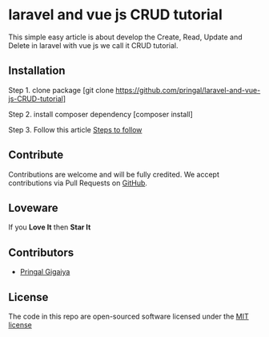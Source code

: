 # laravel and vue js CRUD tutorial

This simple easy article is about develop the Create, Read, Update and Delete in laravel with vue js we call it CRUD tutorial.

**Installation**
-

Step 1. clone package [git clone https://github.com/pringal/laravel-and-vue-js-CRUD-tutorial]

Step 2. install composer dependency [composer install]

Step 3. Follow this article <a href="https://codescompanion.com/laravel-and-vue-js-crud-tutorial/">Steps to follow</a>


**Contribute**
-

Contributions are welcome and will be fully credited. We accept contributions via Pull Requests on [GitHub](https://github.com/pringal/laravel-and-vue-js-CRUD-tutorial).

**Loveware**
-

If you **Love It** then **Star It**

**Contributors**
-

* [Pringal Gigaiya](https://github.com/pringal)

**License**
-

The code in this repo are open-sourced software licensed under the [MIT license](http://opensource.org/licenses/MIT)

